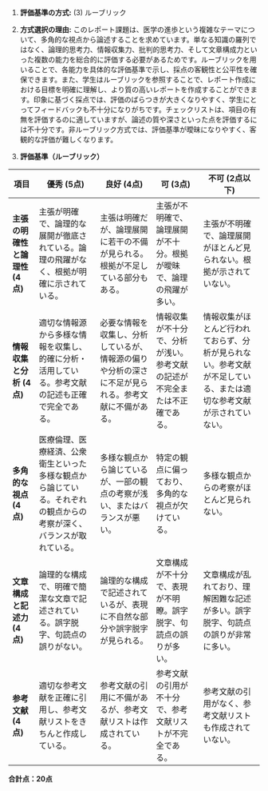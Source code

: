 1. **評価基準の方式:** (3) ルーブリック

2. **方式選択の理由:** このレポート課題は、医学の進歩という複雑なテーマについて、多角的な視点から論述することを求めています。単なる知識の羅列ではなく、論理的思考力、情報収集力、批判的思考力、そして文章構成力といった複数の能力を総合的に評価する必要があるためです。ルーブリックを用いることで、各能力を具体的な評価基準で示し、採点の客観性と公平性を確保できます。また、学生はルーブリックを参照することで、レポート作成における目標を明確に理解し、より質の高いレポートを作成することができます。印象に基づく採点では、評価のばらつきが大きくなりやすく、学生にとってフィードバックも不十分になりがちです。チェックリストは、項目の有無を評価するのに適していますが、論述の質や深さといった点を評価するには不十分です。非ルーブリック方式では、評価基準が曖昧になりやすく、客観的な評価が難しくなります。


3. **評価基準（ルーブリック）**

| 項目 | 優秀 (5点) | 良好 (4点) | 可 (3点) | 不可 (2点以下) |
|---|---|---|---|---|
| **主張の明確性と論理性 (4点)** | 主張が明確で、論理的な展開が徹底されている。論理の飛躍がなく、根拠が明確に示されている。 | 主張は明確だが、論理展開に若干の不備が見られる。根拠が不足している部分もある。 | 主張が不明確で、論理展開が不十分。根拠が曖昧で、論理の飛躍が多い。 | 主張が不明確で、論理展開がほとんど見られない。根拠が示されていない。 |
| **情報収集と分析 (4点)** | 適切な情報源から多様な情報を収集し、的確に分析・活用している。参考文献の記述も正確で完全である。 | 必要な情報を収集し、分析しているが、情報源の偏りや分析の深さに不足が見られる。参考文献に不備がある。 | 情報収集が不十分で、分析が浅い。参考文献の記述が不完全または不正確である。 | 情報収集がほとんど行われておらず、分析が見られない。参考文献が不足している、または適切な参考文献が示されていない。 |
| **多角的な視点 (4点)** | 医療倫理、医療経済、公衆衛生といった多様な観点から論じている。それぞれの観点からの考察が深く、バランスが取れている。 | 多様な観点から論じているが、一部の観点の考察が浅い、またはバランスが悪い。 | 特定の観点に偏っており、多角的な視点が欠けている。 | 多様な観点からの考察がほとんど見られない。 |
| **文章構成と記述力 (4点)** | 論理的な構成で、明確で簡潔な文章で記述されている。誤字脱字、句読点の誤りがない。 | 論理的な構成で記述されているが、表現に不自然な部分や誤字脱字が見られる。 | 文章構成が不十分で、表現が不明瞭。誤字脱字、句読点の誤りが多い。 | 文章構成が乱れており、理解困難な記述が多い。誤字脱字、句読点の誤りが非常に多い。 |
| **参考文献 (4点)** | 適切な参考文献を正確に引用し、参考文献リストをきちんと作成している。 | 参考文献の引用に不備があるが、参考文献リストは作成されている。 | 参考文献の引用が不十分で、参考文献リストが不完全である。 | 参考文献の引用がなく、参考文献リストも作成されていない。 |


**合計点：20点**
